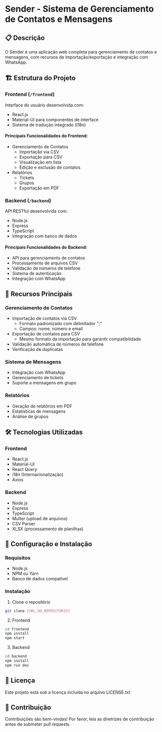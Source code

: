 # Sender - Sistema de Gerenciamento de Contatos e Mensagens

## 📋 Descrição
O Sender é uma aplicação web completa para gerenciamento de contatos e mensagens, com recursos de importação/exportação e integração com WhatsApp.

## 🏗️ Estrutura do Projeto

### Frontend (`/frontend`)
Interface do usuário desenvolvida com:
- React.js
- Material-UI para componentes de interface
- Sistema de tradução integrado (i18n)

#### Principais Funcionalidades do Frontend:
- Gerenciamento de Contatos
  - Importação via CSV
  - Exportação para CSV
  - Visualização em lista
  - Edição e exclusão de contatos
- Relatórios
  - Tickets
  - Grupos
  - Exportação em PDF

### Backend (`/backend`)
API RESTful desenvolvida com:
- Node.js
- Express
- TypeScript
- Integração com banco de dados

#### Principais Funcionalidades do Backend:
- API para gerenciamento de contatos
- Processamento de arquivos CSV
- Validação de números de telefone
- Sistema de autenticação
- Integração com WhatsApp

## 🚀 Recursos Principais

### Gerenciamento de Contatos
- Importação de contatos via CSV
  - Formato padronizado com delimitador ";"
  - Campos: nome, número e email
- Exportação de contatos para CSV
  - Mesmo formato da importação para garantir compatibilidade
- Validação automática de números de telefone
- Verificação de duplicatas

### Sistema de Mensagens
- Integração com WhatsApp
- Gerenciamento de tickets
- Suporte a mensagens em grupo

### Relatórios
- Geração de relatórios em PDF
- Estatísticas de mensagens
- Análise de grupos

## 🛠️ Tecnologias Utilizadas

### Frontend
- React.js
- Material-UI
- React Query
- i18n (Internacionalização)
- Axios

### Backend
- Node.js
- Express
- TypeScript
- Multer (upload de arquivos)
- CSV Parser
- XLSX (processamento de planilhas)

## 🔧 Configuração e Instalação

### Requisitos
- Node.js
- NPM ou Yarn
- Banco de dados compatível

### Instalação

1. Clone o repositório
```bash
git clone [URL_DO_REPOSITÓRIO]
```

2. Frontend
```bash
cd frontend
npm install
npm start
```

3. Backend
```bash
cd backend
npm install
npm run dev
```

## 📄 Licença
Este projeto está sob a licença incluída no arquivo LICENSE.txt

## 🤝 Contribuição
Contribuições são bem-vindas! Por favor, leia as diretrizes de contribuição antes de submeter pull requests. 
